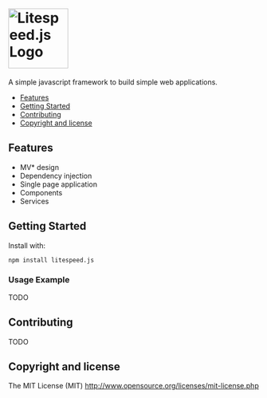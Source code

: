 # <img src="https://raw.githubusercontent.com/eldadfux/litespeed.js/master/example/images/litespeed.png" alt="Litespeed.js Logo" title="Litespeed.js Logo" width="120" />

A simple javascript framework to build simple web applications.

- [Features](#features)
- [Getting Started](#getting-started)
- [Contributing](#contributing)
- [Copyright and license](#copyright-and-license)

## Features

* MV* design
* Dependency injection
* Single page application
* Components
* Services

## Getting Started

Install with:

    npm install litespeed.js

### Usage Example

TODO

## Contributing

TODO

## Copyright and license

The MIT License (MIT) http://www.opensource.org/licenses/mit-license.php